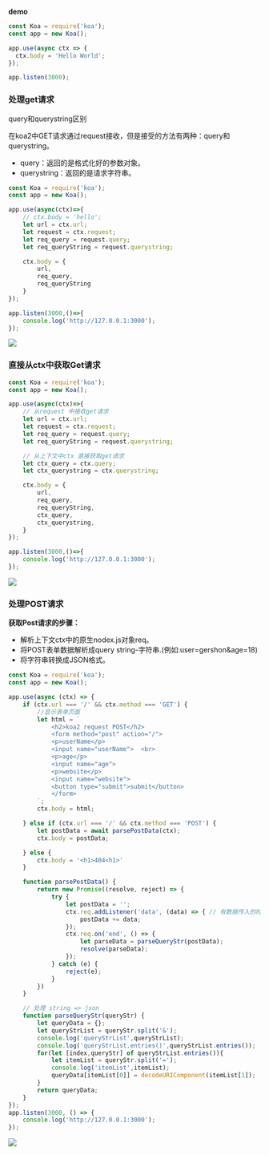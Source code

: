 **demo**

```js
const Koa = require('koa');
const app = new Koa();

app.use(async ctx => {
  ctx.body = 'Hello World';
});

app.listen(3000);
```

### 处理get请求

query和querystring区别

在koa2中GET请求通过request接收，但是接受的方法有两种：query和querystring。

* query：返回的是格式化好的参数对象。
* querystring：返回的是请求字符串。

```js
const Koa = require('koa');
const app = new Koa();

app.use(async(ctx)=>{
    // ctx.body = 'hello';
    let url = ctx.url;
    let request = ctx.request;
    let req_query = request.query;
    let req_queryString = request.querystring;

    ctx.body = {
        url,
        req_query,
        req_queryString
    }
});

app.listen(3000,()=>{
    console.log('http://127.0.0.1:3000');
});
```

![](https://upload-images.jianshu.io/upload_images/8677726-cd484ad7a4aa7a79.png?imageMogr2/auto-orient/strip|imageView2/2/w/520)

### **直接从ctx中获取Get请求**

```js
const Koa = require('koa');
const app = new Koa();

app.use(async(ctx)=>{
    // 从request 中接收get请求
    let url = ctx.url;
    let request = ctx.request;
    let req_query = request.query;
    let req_queryString = request.querystring;

    // 从上下文中ctx 直接获取get请求
    let ctx_query = ctx.query;
    let ctx_querystring = ctx.querystring;

    ctx.body = {
        url,
        req_query,
        req_queryString,
        ctx_query,
        ctx_querystring,
    }
});

app.listen(3000,()=>{
    console.log('http://127.0.0.1:3000');
});
```

![](https://upload-images.jianshu.io/upload_images/8677726-738df13c612ba750.png?imageMogr2/auto-orient/strip|imageView2/2/w/532)

### 处理POST请求

**获取Post请求的步骤：**

* 解析上下文ctx中的原生nodex.js对象req。
* 将POST表单数据解析成query string-字符串.\(例如:user=gershon&age=18\)
* 将字符串转换成JSON格式。

```js
const Koa = require('koa');
const app = new Koa();

app.use(async (ctx) => {
    if (ctx.url === '/' && ctx.method === 'GET') {
        //显示表单页面
        let html = `
            <h2>koa2 request POST</h2>
            <form method="post" action="/">
            <p>userName</p> 
            <input name="userName">  <br>
            <p>age</p>
            <input name="age">
            <p>website</p>    
            <input name="website">    
            <button type="submit">submit</button> 
            </form>
        `;
        ctx.body = html;

    } else if (ctx.url === '/' && ctx.method === 'POST') {
        let postData = await parsePostData(ctx);
        ctx.body = postData;

    } else {
        ctx.body = '<h1>404<h1>'
    }

    function parsePostData() {
        return new Promise((resolve, reject) => {
            try {
                let postData = '';
                ctx.req.addListener('data', (data) => { // 有数据传入的时候
                    postData += data;
                });
                ctx.req.on('end', () => {
                    let parseData = parseQueryStr(postData);
                    resolve(parseData);
                });
            } catch (e) {
                reject(e);
            }
        })
    }

    // 处理 string => json
    function parseQueryStr(queryStr) {
        let queryData = {};
        let queryStrList = queryStr.split('&');
        console.log('queryStrList',queryStrList);
        console.log('queryStrList.entries()',queryStrList.entries());
        for(let [index,queryStr] of queryStrList.entries()){
            let itemList = queryStr.split('=');
            console.log('itemList',itemList);
            queryData[itemList[0]] = decodeURIComponent(itemList[1]);
        }
        return queryData;
    }
});
app.listen(3000, () => {
    console.log('http://127.0.0.1:3000');
});
```

![](https://upload-images.jianshu.io/upload_images/8677726-1be97590aa376dc1.png?imageMogr2/auto-orient/strip%7CimageView2/2/w/697)



